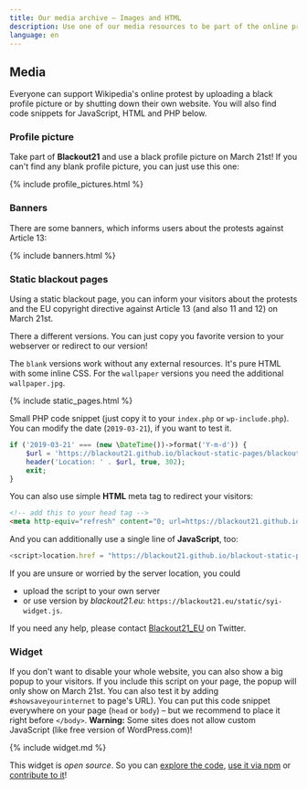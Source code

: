 ```yaml
---
title: Our media archive – Images and HTML
description: Use one of our media resources to be part of the online protests on March 21st, 2019.
language: en
---
```


## Media

Everyone can support Wikipedia's online protest by uploading a black profile picture or by shutting down their
own website. You will also find code snippets for JavaScript, HTML and PHP below.


### Profile picture

Take part of **Blackout21** and use a black profile picture on March 21st! If you can't find any blank profile
picture, you can just use this one:

{% include profile_pictures.html %}


### Banners

There are some banners, which informs users about the protests against Article 13:

{% include banners.html %}


### Static blackout pages

Using a static blackout page, you can inform your visitors about the protests and the EU copyright directive 
against Article 13 (and also 11 and 12) on March 21st.

There a different versions. You can just copy you favorite version to your webserver or redirect to our version!

The `blank` versions work without any external resources. It's pure HTML with some inline CSS. For the `wallpaper`
versions you need the additional `wallpaper.jpg`.

{% include static_pages.html %}

Small PHP code snippet (just copy it to your `index.php` or `wp-include.php`). You can modify the date (`2019-03-21`), if
you want to test it.

```php
if ('2019-03-21' === (new \DateTime())->format('Y-m-d')) {
    $url = 'https://blackout21.github.io/blackout-static-pages/blackout_en.html'; // Or use another version
    header('Location: ' . $url, true, 302);
    exit;
}
```

You can also use simple **HTML** meta tag to redirect your visitors:

```html
<!-- add this to your head tag -->
<meta http-equiv="refresh" content="0; url=https://blackout21.github.io/blackout-static-pages/blackout_en.html">
```

And you can additionally use a single line of **JavaScript**, too:

```js
<script>location.href = "https://blackout21.github.io/blackout-static-pages/blackout_en.html";</script>
```

If you are unsure or worried by the server location, you could

* upload the script to your own server
* or use version by _blackout21.eu_: `https://blackout21.eu/static/syi-widget.js`.

If you need any help, please contact <a href="https://twitter.com/Blackout21_EU">Blackout21_EU</a> on Twitter.


### Widget

If you don't want to disable your whole website, you can also show a big popup to your visitors. If you include this 
script on your page, the popup will only show on March 21st. You can also test it by adding `#showsaveyourinternet` to
page's URL). You can put this code snippet everywhere on your page (`head` or `body`) – but we recommend to place it
right before `</body>`. **Warning:** Some sites does not allow custom JavaScript (like free version of WordPress.com)!

{% include widget.md %}

This widget is *open source*. So you can [explore the code][3], [use it via npm][4] or [contribute to it][5]!


[1]: https://de.wikipedia.org/wiki/Wikipedia:Meinungsbilder/Protest_gegen_EU-Urheberrechtsreform
[2]: https://blackout21.eu/
[3]: https://github.com/timonf/save-your-internet-widget/tree/master/src
[4]: https://www.npmjs.com/package/save-your-internet-widget
[5]: https://github.com/timonf/save-your-internet-widget
